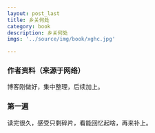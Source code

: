 ```yaml
---
layout: post_last
title: 乡关何处
category: book
description: 乡关何处
imgs: '../source/img/book/xghc.jpg'

---
```

### 作者资料（来源于网络）

博客刚做好，集中整理，后续加上。

### 第一遍

读完很久，感受只剩碎片，看能回忆起啥，再来补上。
 